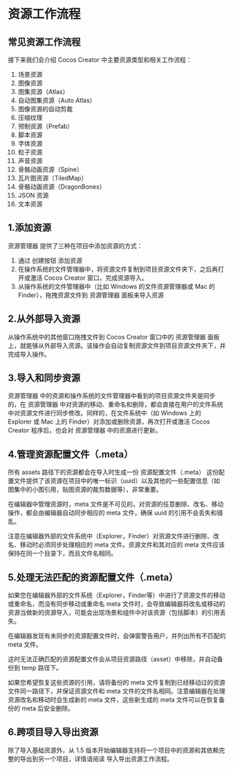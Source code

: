 # 资源工作流程

## 常见资源工作流程
接下来我们会介绍 Cocos Creator 中主要资源类型和相关工作流程：

1. 场景资源
2. 图像资源
3. 图集资源（Atlas）
4. 自动图集资源（Auto Atlas）
4. 图像资源的自动剪裁
5. 压缩纹理
6. 预制资源（Prefab）
7. 脚本资源
8. 字体资源
9. 粒子资源
10. 声音资源
11. 骨骼动画资源（Spine）
12. 瓦片图资源（TiledMap）
13. 骨骼动画资源（DragonBones）
14. JSON 资源
15. 文本资源

## 1.添加资源
资源管理器 提供了三种在项目中添加资源的方式：

1. 通过 创建按钮 添加资源
2. 在操作系统的文件管理器中，将资源文件复制到项目资源文件夹下，之后再打开或激活 Cocos Creator 窗口，完成资源导入。
3. 从操作系统的文件管理器中（比如 Windows 的文件资源管理器或 Mac 的 Finder），拖拽资源文件到 资源管理器 面板来导入资源

## 2.从外部导入资源
从操作系统中的其他窗口拖拽文件到 Cocos Creator 窗口中的 资源管理器 面板上，就能够从外部导入资源。该操作会自动复制资源文件到项目资源文件夹下，并完成导入操作。

## 3.导入和同步资源
资源管理器 中的资源和操作系统的文件管理器中看到的项目资源文件夹是同步的，在 资源管理器 中对资源的移动、重命名和删除，都会直接在用户的文件系统中对资源文件进行同步修改。同样的，在文件系统中（如 Windows 上的 Explorer 或 Mac 上的 Finder）对添加或删除资源，再次打开或激活 Cocos Creator 程序后，也会对 资源管理器 中的资源进行更新。

## 4.管理资源配置文件（.meta）
所有 assets 路径下的资源都会在导入时生成一份 资源配置文件（.meta） 这份配置文件提供了该资源在项目中的唯一标识（uuid）以及其他的一些配置信息（如图集中的小图引用，贴图资源的裁剪数据等），非常重要。

在编辑器中管理资源时，meta 文件是不可见的，对资源的任意删除、改名、移动操作，都会由编辑器自动同步相应的 meta 文件，确保 uuid 的引用不会丢失和错乱。

注意在编辑器外部的文件系统中（Explorer，Finder）对资源文件进行删除、改名、移动时必须同步处理相应的 meta 文件。资源文件和其对应的 meta 文件应该保持在同一个目录下，而且文件名相同。

## 5.处理无法匹配的资源配置文件（.meta）
如果您在编辑器外部的文件系统（Explorer，Finder等）中进行了资源文件的移动或重命名，而没有同步移动或重命名 meta 文件时，会导致编辑器将改名或移动的资源当做新的资源导入，可能会出现场景和组件中对该资源（包括脚本）的引用丢失。

在编辑器发现有未同步的资源配置文件时，会弹窗警告用户，并列出所有不匹配的 meta 文件。

这时无法正确匹配的资源配置文件会从项目资源路径（asset）中移除，并自动备份到 temp 路径下。

如果您希望恢复这些资源的引用，请将备份的 meta 文件复制到已经移动过的资源文件同一路径下，并保证资源文件和 meta 文件的文件名相同。注意编辑器在处理资源改名和移动时会生成新的 meta 文件，这些新生成的 meta 文件可以在恢复备份的 meta 后安全删除。

## 6.跨项目导入导出资源
除了导入基础资源外，从 1.5 版本开始编辑器支持将一个项目中的资源和其依赖完整的导出到另一个项目，详情请阅读 导入导出资源工作流程。



